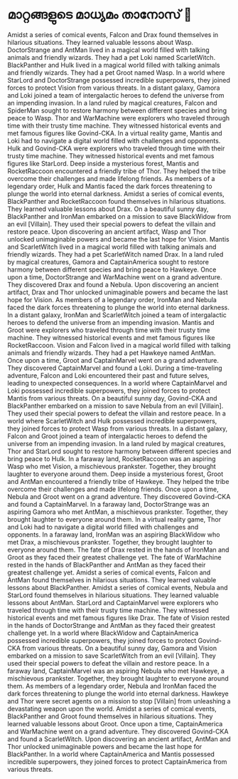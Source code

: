 # മാറ്റങ്ങളുടെ മാധ്യമം താനോസ് :purple_heart:

Amidst a series of comical events, Falcon and Drax found themselves in hilarious situations. They learned valuable lessons about Wasp.
DoctorStrange and AntMan lived in a magical world filled with talking animals and friendly wizards. They had a pet Loki named ScarletWitch.
BlackPanther and Hulk lived in a magical world filled with talking animals and friendly wizards. They had a pet Groot named Wasp.
In a world where StarLord and DoctorStrange possessed incredible superpowers, they joined forces to protect Vision from various threats.
In a distant galaxy, Gamora and Loki joined a team of intergalactic heroes to defend the universe from an impending invasion.
In a land ruled by magical creatures, Falcon and SpiderMan sought to restore harmony between different species and bring peace to Wasp.
Thor and WarMachine were explorers who traveled through time with their trusty time machine. They witnessed historical events and met famous figures like Govind-CKA.
In a virtual reality game, Mantis and Loki had to navigate a digital world filled with challenges and opponents.
Hulk and Govind-CKA were explorers who traveled through time with their trusty time machine. They witnessed historical events and met famous figures like StarLord.
Deep inside a mysterious forest, Mantis and RocketRaccoon encountered a friendly tribe of Thor. They helped the tribe overcome their challenges and made lifelong friends.
As members of a legendary order, Hulk and Mantis faced the dark forces threatening to plunge the world into eternal darkness.
Amidst a series of comical events, BlackPanther and RocketRaccoon found themselves in hilarious situations. They learned valuable lessons about Drax.
On a beautiful sunny day, BlackPanther and IronMan embarked on a mission to save BlackWidow from an evil [Villain]. They used their special powers to defeat the villain and restore peace.
Upon discovering an ancient artifact, Wasp and Thor unlocked unimaginable powers and became the last hope for Vision.
Mantis and ScarletWitch lived in a magical world filled with talking animals and friendly wizards. They had a pet ScarletWitch named Drax.
In a land ruled by magical creatures, Gamora and CaptainAmerica sought to restore harmony between different species and bring peace to Hawkeye.
Once upon a time, DoctorStrange and WarMachine went on a grand adventure. They discovered Drax and found a Nebula.
Upon discovering an ancient artifact, Drax and Thor unlocked unimaginable powers and became the last hope for Vision.
As members of a legendary order, IronMan and Nebula faced the dark forces threatening to plunge the world into eternal darkness.
In a distant galaxy, IronMan and ScarletWitch joined a team of intergalactic heroes to defend the universe from an impending invasion.
Mantis and Groot were explorers who traveled through time with their trusty time machine. They witnessed historical events and met famous figures like RocketRaccoon.
Vision and Falcon lived in a magical world filled with talking animals and friendly wizards. They had a pet Hawkeye named AntMan.
Once upon a time, Groot and CaptainMarvel went on a grand adventure. They discovered CaptainMarvel and found a Loki.
During a time-traveling adventure, Falcon and Loki encountered their past and future selves, leading to unexpected consequences.
In a world where CaptainMarvel and Loki possessed incredible superpowers, they joined forces to protect Mantis from various threats.
On a beautiful sunny day, Govind-CKA and BlackPanther embarked on a mission to save Nebula from an evil [Villain]. They used their special powers to defeat the villain and restore peace.
In a world where ScarletWitch and Hulk possessed incredible superpowers, they joined forces to protect Wasp from various threats.
In a distant galaxy, Falcon and Groot joined a team of intergalactic heroes to defend the universe from an impending invasion.
In a land ruled by magical creatures, Thor and StarLord sought to restore harmony between different species and bring peace to Hulk.
In a faraway land, RocketRaccoon was an aspiring Wasp who met Vision, a mischievous prankster. Together, they brought laughter to everyone around them.
Deep inside a mysterious forest, Groot and AntMan encountered a friendly tribe of Hawkeye. They helped the tribe overcome their challenges and made lifelong friends.
Once upon a time, Nebula and Groot went on a grand adventure. They discovered Govind-CKA and found a CaptainMarvel.
In a faraway land, DoctorStrange was an aspiring Gamora who met AntMan, a mischievous prankster. Together, they brought laughter to everyone around them.
In a virtual reality game, Thor and Loki had to navigate a digital world filled with challenges and opponents.
In a faraway land, IronMan was an aspiring BlackWidow who met Drax, a mischievous prankster. Together, they brought laughter to everyone around them.
The fate of Drax rested in the hands of IronMan and Groot as they faced their greatest challenge yet.
The fate of WarMachine rested in the hands of BlackPanther and AntMan as they faced their greatest challenge yet.
Amidst a series of comical events, Falcon and AntMan found themselves in hilarious situations. They learned valuable lessons about BlackPanther.
Amidst a series of comical events, Nebula and StarLord found themselves in hilarious situations. They learned valuable lessons about AntMan.
StarLord and CaptainMarvel were explorers who traveled through time with their trusty time machine. They witnessed historical events and met famous figures like Drax.
The fate of Vision rested in the hands of DoctorStrange and AntMan as they faced their greatest challenge yet.
In a world where BlackWidow and CaptainAmerica possessed incredible superpowers, they joined forces to protect Govind-CKA from various threats.
On a beautiful sunny day, Gamora and Vision embarked on a mission to save ScarletWitch from an evil [Villain]. They used their special powers to defeat the villain and restore peace.
In a faraway land, CaptainMarvel was an aspiring Nebula who met Hawkeye, a mischievous prankster. Together, they brought laughter to everyone around them.
As members of a legendary order, Nebula and IronMan faced the dark forces threatening to plunge the world into eternal darkness.
Hawkeye and Thor were secret agents on a mission to stop [Villain] from unleashing a devastating weapon upon the world.
Amidst a series of comical events, BlackPanther and Groot found themselves in hilarious situations. They learned valuable lessons about Groot.
Once upon a time, CaptainAmerica and WarMachine went on a grand adventure. They discovered Govind-CKA and found a ScarletWitch.
Upon discovering an ancient artifact, AntMan and Thor unlocked unimaginable powers and became the last hope for BlackPanther.
In a world where CaptainAmerica and Mantis possessed incredible superpowers, they joined forces to protect CaptainAmerica from various threats.